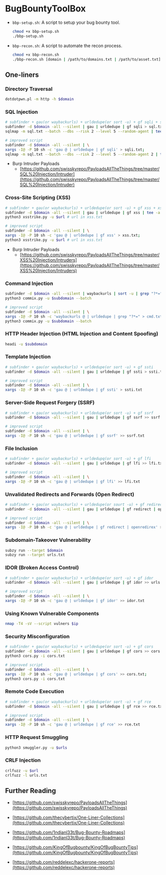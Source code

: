# BugBountyToolBox

- `bbp-setup.sh`: A script to setup your bug bounty tool.
    ```sh
    chmod +x bbp-setup.sh
    ./bbp-setup.sh
    ```

- `bbp-recon.sh`: A script to automate the recon process.
    ```sh
    chmod +x bbp-recon.sh
    ./bbp-recon.sh [domain | /path/to/domains.txt | /path/to/asset.txt]
    ```

## One-liners

### Directory Traversal 

```sh
dotdotpwn.pl -m http -h $domain
```

### SQL Injection

```sh
# subfinder + gau(or waybackurls) + urldedupe(or sort -u) + gf sqli + sqlmap
subfinder -d $domain -all --silent | gau | urldedupe | gf sqli > sql.txt; 
sqlmap -m sql.txt --batch --dbs --risk 2 --level 5 --random-agent | tee -a sqli.txt

# improved script
subfinder -d $domain -all --silent | \
xargs -I@ -P 10 sh -c 'gau @ | urldedupe | gf sqli' > sqli.txt;
sqlmap -m sql.txt --batch --dbs --risk 2 --level 5 --random-agent 2 | tee -a sqli.txt
```
- Burp Intruder Payloads
    - [https://github.com/swisskyrepo/PayloadsAllTheThings/tree/master/SQL%20Injection/Intruder](https://github.com/swisskyrepo/PayloadsAllTheThings/tree/master/SQL%20Injection/Intruder)

### Cross-Site Scripting (XSS)

```sh
# subfinder + gau(or waybackurls) + urldedupe(or sort -u) + gf xss + xssstrike
subfinder -d $domain -all --silent | gau | urldedupe | gf xss | tee -a xss.txt; 
python3 xsstrike.py -u $url # url in xss.txt

# improved script
subfinder -d $domain -all --silent | \
xargs -I@ -P 10 sh -c 'gau @ | urldedupe | gf xss' > xss.txt;
python3 xsstrike.py -u $url # url in xss.txt
```

- Burp Intruder Payloads
    - [https://github.com/swisskyrepo/PayloadsAllTheThings/tree/master/XSS%20Injection/Intruders](https://github.com/swisskyrepo/PayloadsAllTheThings/tree/master/XSS%20Injection/Intruders)

### Command Injection

```sh
subfinder -d $domain -all --silent | waybackurls | sort -u | grep "?*=" | tee -a cmd.txt
python3 commix.py -u $subdomain --batch

# improved script
subfinder -d $domain -all --silent | \
xargs -I@ -P 10 sh -c 'waybackurls @ | urldedupe | grep "?*=" > cmd.txt';
python3 commix.py -u $subdomain --batch
```

### HTTP Header Injection (HTML Injection and Content Spoofing)

```sh
headi -u $subdomain
```

### Template Injection

```sh
# subfinder + gau(or waybackurls) + urldedupe(or sort -u) + gf ssti
subfinder -d $domain -all --silent | gau | urldedupe | gf ssti > ssti.txt

# improved script
subfinder -d $domain -all --silent | \
xargs -I@ -P 10 sh -c 'gau @ | urldedupe | gf ssti' > ssti.txt
```

### Server-Side Request Forgery (SSRF)

```sh
# subfinder + gau(or waybackurls) + urldedupe(or sort -u) + gf ssrf
subfinder -d $domain -all --silent | gau | urldedupe | gf ssrf >> ssrf.txt

# improved script
subfinder -d $domain -all --silent | \
xargs -I@ -P 10 sh -c 'gau @ | urldedupe | gf ssrf' >> ssrf.txt
```

### File Inclusion

```sh
# subfinder + gau(or waybackurls) + urldedupq(or sort -u) + gf lfi
subfinder -d $domain -all --silent | gau | urldedupe | gf lfi >> lfi.txt

# improved script
subfinder -d $domain -all --silent | \
xargs -I@ -P 10 sh -c 'gau @ | urldedupe | gf lfi' >> lfi.txt
```

### Unvalidated Redirects and Forwards (Open Redirect)

```sh
# subfinder + gau(or waybackurls) + urldedupe(or sourt -u) + gf redirect
subfinder -d $domain -all --silent | gau | urldedupe | gf redirect | openredirex >> openrs.txt

# improved script
subfinder -d $domain -all --silent | \
xargs -I@ -P 10 sh -c 'gau @ | urldedupe | gf redirect | openredirex' >> openrs.txt
```

### Subdomain-Takeover Vulnerability

```sh
subzy run --target $domain
subzy run --target urls.txt
```

### IDOR (Broken Access Control)

```sh
# subfinder + gau(or waybackurls) + urldedupe(or sort -u) + gf idor
subfinder -d $domain -all --silent | gau | urldedupe | gf idor >> urls.txt

# improved script
subfinder -d $domain -all --silent | \
xargs -I@ -P 10 sh -c 'gau @ | urldedupe | gf idor' >> idor.txt
```

### Using Known Vulnerable Components

```sh
nmap -T4 -sV --script vulners $ip
```

### Security Misconfiguration

```sh
# subfinder + gau(or waybackurls) + urldedupe(or sort -u) + gf cors
subfinder -d $domain -all --silent | gau | urldedupe | gf cors >> cors.txt
python3 cors.py -i cors.txt

# improved script
subfinder -d $domain -all --silent | \
xargs -I@ -P 10 sh -c 'gau @ | urldedupe | gf cors' >> cors.txt;
python3 cors.py -i cors.txt
```

### Remote Code Execution

```sh
# subfinder + gau(or waybackurls) + urldedupe(or sort -u) + gf rce
subfinder -d $domain -all --silent | gau | urldedupe | gf rce >> rce.txt

# improved script
subfinder -d $domain -all --silent | \
xargs -I@ -P 10 sh -c 'gau @ | urldedupe | gf rce' >> rce.txt
```

### HTTP Request Smuggling

```sh
python3 smuggler.py -u $urls
```

### CRLF Injection

```sh
crlfuzz -u $url
crlfuzz -l urls.txt
```

## Further Reading

- [https://github.com/swisskyrepo/PayloadsAllTheThings](https://github.com/swisskyrepo/PayloadsAllTheThings)

- [https://github.com/thecybertix/One-Liner-Collections](https://github.com/thecybertix/One-Liner-Collections)

- [https://github.com/1ndianl33t/Bug-Bounty-Roadmaps](https://github.com/1ndianl33t/Bug-Bounty-Roadmaps)

- [https://github.com/KingOfBugbounty/KingOfBugBountyTips](https://github.com/KingOfBugbounty/KingOfBugBountyTips)

- [https://github.com/reddelexc/hackerone-reports](https://github.com/reddelexc/hackerone-reports)